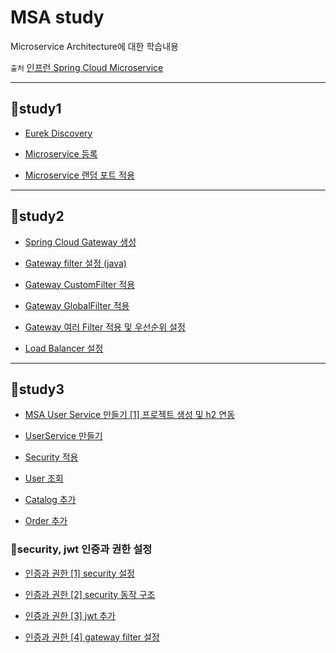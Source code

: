 # MSA study

Microservice Architecture에 대한 학습내용

`출처` [인프런 Spring Cloud Microservice](https://www.inflearn.com/course/%EC%8A%A4%ED%94%84%EB%A7%81-%ED%81%B4%EB%9D%BC%EC%9A%B0%EB%93%9C-%EB%A7%88%EC%9D%B4%ED%81%AC%EB%A1%9C%EC%84%9C%EB%B9%84%EC%8A%A4/dashboard)

---

## 📗study1

* [Eurek Discovery](https://velog.io/@ililil9482/Spring-Cloud-Netflix-Eureka-i8j2lbny)

* [Microservice 등록](https://velog.io/@ililil9482/Spring-Cloud-Microservice)

* [Microservice 랜덤 포트 적용](https://velog.io/@ililil9482/Microservice-%EB%9E%9C%EB%8D%A4-%ED%8F%AC%ED%8A%B8%EB%A1%9C-%EC%8B%A4%ED%96%89%ED%95%98%EA%B8%B0)

---

## 📗study2

* [Spring Cloud Gateway 생성](https://velog.io/@ililil9482/Spring-Cloud-Gateway-%EC%84%A4%EC%A0%95)

* [Gateway filter 설정 (java)](https://velog.io/@ililil9482/Spring-Cloud-Gateway-FilterJava-%EC%84%A4%EC%A0%95)

* [Gateway CustomFilter 적용](https://velog.io/@ililil9482/Spring-Cloud-Gateway-CustomFilter)

* [Gateway GlobalFilter 적용](https://velog.io/@ililil9482/Spring-Cloud-Gateway-GlobalFilter)

* [Gateway 여러 Filter 적용 및 우선순위 설정](https://velog.io/@ililil9482/Spring-Cloud-Gateway-LoggingFilter)

* [Load Balancer 설정](https://velog.io/@ililil9482/Gateway-Load-Balancer)

---

## 📗study3

* [MSA User Service 만들기 [1] 프로젝트 생성 및 h2 연동](https://velog.io/@ililil9482/MSA-User-Service-%EB%A7%8C%EB%93%A4%EA%B8%B0-1-%ED%94%84%EB%A1%9C%EC%A0%9D%ED%8A%B8-%EC%83%9D%EC%84%B1-%EB%B0%8F-h2-%EC%97%B0%EB%8F%99)

* [UserService 만들기](https://velog.io/@ililil9482/UserService-%EB%A7%8C%EB%93%A4%EA%B8%B0)

* [Security 적용](https://velog.io/@ililil9482/Security-%EC%A0%81%EC%9A%A9)

* [User 조회](https://velog.io/@ililil9482/User-%EC%A1%B0%ED%9A%8C)

* [Catalog 추가](https://velog.io/@ililil9482/Catalog-%EC%84%9C%EB%B9%84%EC%8A%A4)

* [Order 추가](https://velog.io/@ililil9482/Order-Service)

### 📘security, jwt 인증과 권한 설정

* [인증과 권한 [1] security 설정](https://velog.io/@ililil9482/%EC%9D%B8%EC%A6%9D%EA%B3%BC-%EA%B6%8C%ED%95%9C-1-security-%EC%84%A4%EC%A0%95)

* [인증과 권한 [2] security 동작 구조](https://velog.io/@ililil9482/%EC%9D%B8%EC%A6%9D%EA%B3%BC-%EA%B6%8C%ED%95%9C-2-security-%EB%8F%99%EC%9E%91-%EA%B5%AC%EC%A1%B0)

* [인증과 권한 [3] jwt 추가](https://velog.io/@ililil9482/%EC%9D%B8%EC%A6%9D%EA%B3%BC-%EA%B6%8C%ED%95%9C-3-jwt-%EC%B6%94%EA%B0%80)

* [인증과 권한 [4] gateway filter 설정](https://velog.io/@ililil9482/%EC%9D%B8%EC%A6%9D%EA%B3%BC-%EA%B6%8C%ED%95%9C-4-gateway-filter-%EC%84%A4%EC%A0%95)